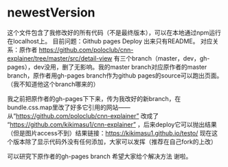 # newestVersion
这个文件包含了我修改好的所有代码（不是最终版本），可以在本地通过npm运行在localhost上。
目前问题：Github pages Deploy 出来只有README。
对应关系：原作者 https://github.com/poloclub/cnn-explainer/tree/master/src/detail-view 有三个branch（master，dev，gh-pages），dev没用，删了无影响。我的master branch对应原作者的master branch，原作者用gh-pages branch作为github pages的source可以跑出页面。（我不知道他这个branch哪来的）

我之前把原作者的gh-pages下下来，传为我改好的新branch，在bundle.css.map里改了好多它引用的网站——从“https://github.com/poloclub/cnn-explainer” 改成了 “https://github.com/kikimasu1/cnn-explainer” ，后来deploy它可以抛出结果（但是图片access不到）结果链接：https://kikimasu1.github.io/testo/ 
现在这个版本除了显示代码外没有任何添加，大家可以发挥（推荐在自己fork的上改）

可以研究下原作者的gh-pages branch
希望大家给个解决方法 谢啦。


